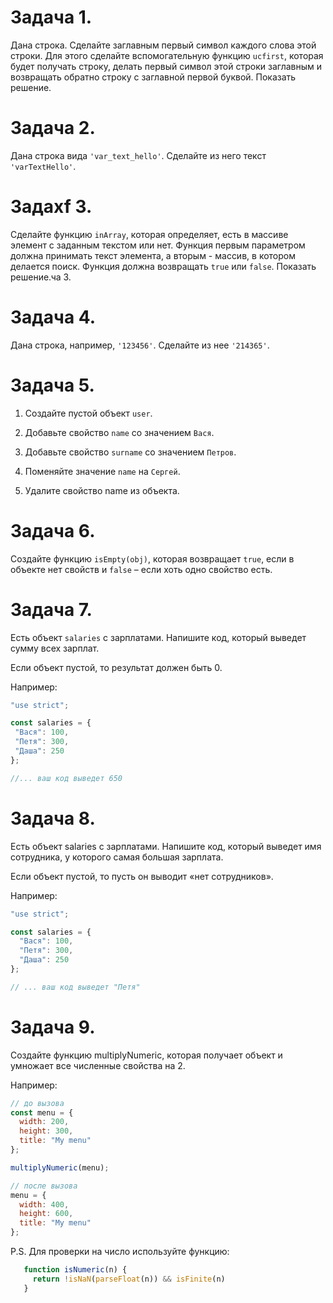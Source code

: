  # Задача 1.
 Дана строка. Сделайте заглавным первый символ каждого слова этой строки. Для этого сделайте вспомогательную функцию `ucfirst`, которая будет получать строку, делать первый символ этой строки заглавным и возвращать обратно строку с заглавной первой буквой. Показать решение.

 # Задача 2.
 Дана строка вида `'var_text_hello'`. Сделайте из него текст `'varTextHello'`.

 # Задаxf 3.
 Сделайте функцию `inArray`, которая определяет, есть в массиве элемент с заданным текстом или нет. Функция первым параметром должна принимать текст элемента, а вторым - массив, в котором делается поиск. Функция должна возвращать `true` или `false`. Показать решение.ча 3.
 

 # Задача 4.
 Дана строка, например, `'123456'`. Сделайте из нее `'214365'`.
 
 # Задача 5.
 1) Создайте пустой объект `user`.
 
 2) Добавьте свойство `name` со значением `Вася`.
 
 3) Добавьте свойство `surname` со значением `Петров`.
 
 4) Поменяйте значение `name` на `Сергей`.
 
 5) Удалите свойство name из объекта.
 
 # Задача 6.
 Создайте функцию `isEmpty(obj)`, которая возвращает `true`, если в объекте нет свойств и `false` – если хоть одно свойство есть.
 
 # Задача 7.
 Есть объект `salaries` с зарплатами. Напишите код, который выведет сумму всех зарплат.
 
 Если объект пустой, то результат должен быть 0.
 
 Например:
  ```javascript
 "use strict";
 
 const salaries = {
   "Вася": 100,
   "Петя": 300,
   "Даша": 250
 };
 
 //... ваш код выведет 650
 ````
 
 # Задача 8.
 Есть объект salaries с зарплатами. Напишите код, который выведет имя сотрудника, у которого самая большая зарплата.
 
 Если объект пустой, то пусть он выводит «нет сотрудников».
 
 Например:
 ```javascript
 "use strict";
 
 const salaries = {
   "Вася": 100,
   "Петя": 300,
   "Даша": 250
 };
 
 // ... ваш код выведет "Петя"
 ```
 
 # Задача 9.
 Создайте функцию multiplyNumeric, которая получает объект и умножает все численные свойства на 2. 
 
 Например:
  ```javascript
  // до вызова
  const menu = {
    width: 200,
    height: 300,
    title: "My menu"
  };
  
  multiplyNumeric(menu);
  
  // после вызова
  menu = {
    width: 400,
    height: 600,
    title: "My menu"
  };
  ```
  
  P.S. Для проверки на число используйте функцию:
  
 ```javascript
    function isNumeric(n) {
      return !isNaN(parseFloat(n)) && isFinite(n)
    }
 ```